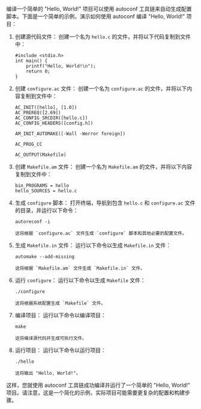 编译一个简单的 "Hello, World!" 项目可以使用 autoconf 工具链来自动生成配置脚本。下面是一个简单的示例，演示如何使用 autoconf 编译 "Hello, World!" 项目：

1. 创建源代码文件：
   创建一个名为 `hello.c` 的文件，并将以下代码复制到文件中：

   ```
   #include <stdio.h>
   int main() {
       printf("Hello, World!\n");
       return 0;
   }
   ```

2. 创建 `configure.ac` 文件：
   创建一个名为 `configure.ac` 的文件，并将以下内容复制到文件中：

   ```
   AC_INIT([hello], [1.0])
   AC_PREREQ([2.69])
   AC_CONFIG_SRCDIR([hello.c])
   AC_CONFIG_HEADERS([config.h])
   
   AM_INIT_AUTOMAKE([-Wall -Werror foreign])
   
   AC_PROG_CC
   
   AC_OUTPUT(Makefile)
   ```


3. 创建 `Makefile.am` 文件：
   创建一个名为 `Makefile.am` 的文件，并将以下内容复制到文件中：

   ```
   bin_PROGRAMS = hello
   hello_SOURCES = hello.c
   ```
   
4. 生成 `configure` 脚本：
   打开终端，导航到包含 `hello.c` 和 `configure.ac` 文件的目录，并运行以下命令：

   ```
   autoreconf -i
   
   这将根据 `configure.ac` 文件生成 `configure` 脚本和其他必要的配置文件。
   ```


5. 生成 `Makefile.in` 文件：
   运行以下命令以生成 `Makefile.in` 文件：

   ```
   automake --add-missing
   
   这将根据 `Makefile.am` 文件生成 `Makefile.in` 文件。
   ```

6. 运行 `configure`：
   运行以下命令以生成 `Makefile` 文件：

   ```
   ./configure
   
   这将根据系统配置生成 `Makefile` 文件。
   ```

7. 编译项目：
   运行以下命令以编译项目：

   ```
   make
   
   这将编译源代码并生成可执行文件。
   ```

8. 运行项目：
   运行以下命令以运行项目：

   ```
   ./hello
   
   这将输出 "Hello, World!"。
   ```

这样，您就使用 autoconf 工具链成功编译并运行了一个简单的 "Hello, World!" 项目。请注意，这是一个简化的示例，实际项目可能需要更复杂的配置和构建步骤。